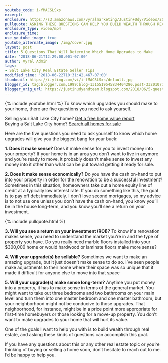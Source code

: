 ```yaml
---
youtube_code: i-fMACSLSxs
excerpt:
enclosure: https://s3.amazonaws.com/vyralmarketing/Justin+Udy/Videos/2018/June/Salt+Lake+City+Real+Estate+Agent-+5+Questions+That+Will+Determine+Which+Home+Upgrades+to+Make.mp4
pullquote: ASKING THESE QUESTIONS CAN HELP YOU BUILD WEALTH THROUGH REAL ESTATE.
enclosure_type: video/mp4
enclosure_time:
use_youtube_image: true
youtube_alternate_image: /img/cover.jpg
layout: post
title: 5 Questions That Will Determine Which Home Upgrades to Make
date: '2018-06-21T12:29:00.001-07:00'
author: Vyral Admin
tags:
- Salt Lake City Real Estate Seller Tips
modified_time: '2018-06-22T10:31:42.467-07:00'
thumbnail: https://i.ytimg.com/vi/i-fMACSLSxs/default.jpg
blogger_id: tag:blogger.com,1999:blog-1315519545834404280.post-332010719007801399
blogger_orig_url: https://justinudyandteam.blogspot.com/2018/06/5-questions-that-will-determine-which.html
---
```

{% include youtube.html %}
To know which upgrades you should make to your home, there are five questions you need to ask yourself.

<div class="post-cta">
Selling your Salt Lake City home? <a href="http://www.justinudy.com/sell-your-home/" target="_blank">Get a free home value report</a><br>
Buying a Salt Lake City home? <a href="http://www.saltlakehomesearch.com/" target="_blank">Search all homes for sale</a>
</div>

Here are the five questions you need to ask yourself to know which home upgrades will give you the biggest bang for your buck:

**1. Does it make sense?** Does it make sense for you to invest money into your property? If your home is in an area you don’t want to live in anymore and you’re ready to move, it probably doesn’t make sense to invest any money into it other than what can be put toward getting it ready for sale.

**2. Does it make sense economically?** Do you have the cash on-hand to put into your property in order for the renovation to be a successful investment? Sometimes in this situation, homeowners take out a home equity line of credit at a typically low interest rate. If you do something like this, the goal is to pay off debt immediately. I don’t love second mortgages, so my advice is to not use one unless you don’t have the cash on-hand, you know you’ll be in the house long-term, and you know you’ll see a return on your investment.

{% include pullquote.html %}

**3. Will you see a return on your investment (ROI)?** To know if a renovation makes sense, you need to understand the market you’re in and the type of property you have. Do you really need marble floors installed into your $300,000 home or would hardwood or laminate floors make more sense?

**4. Will your upgrade(s) be sellable?** Sometimes we want to make an amazing upgrade, but it just doesn’t make sense to do so. I’ve seen people make adjustments to their home where their space was so unique that it made it difficult for anyone else to move into that space

**5. Will your upgrade(s) make sense long-term?** Anytime you put money into a property, it has to make sense in terms of the general market. You might want to take out three bedrooms and two bathrooms on your main level and turn them into one master bedroom and one master bathroom, but your neighborhood might not be conducive to those upgrades. That neighborhood, for instance, might be in a price point more appropriate for first-time homebuyers or those looking for a move-up property. You don’t want to make upgrades to your home that will hurt its value.

One of the goals I want to help you with is to build wealth through real estate, and asking these kinds of questions can accomplish this goal.

If you have any questions about this or any other real estate topic or you’re thinking of buying or selling a home soon, don’t hesitate to reach out to me. I’d be happy to help you.
